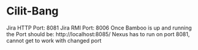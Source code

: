 # Cilit-Bang

Jira HTTP Port: 8081
Jira RMI Port: 8006
Once Bamboo is up and running the Port should be: http://localhost:8085/
Nexus has to run on port 8081, cannot get to work with changed port

